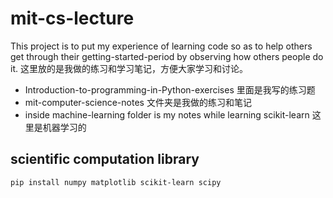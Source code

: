 # mit-cs-lecture

This project is to put my experience of learning code so as to help others get through their
getting-started-period by observing how others people do it.
这里放的是我做的练习和学习笔记，方便大家学习和讨论。

- Introduction-to-programming-in-Python-exercises 里面是我写的练习题
- mit-computer-science-notes 文件夹是我做的练习和笔记
- inside machine-learning folder is my notes while learning scikit-learn 这里是机器学习的

## scientific computation library

```
pip install numpy matplotlib scikit-learn scipy
```
